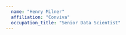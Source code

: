 ```yaml
---
  name: "Henry Milner"
  affiliation: "Conviva"
  occupation_title: "Senior Data Scientist"
---
```

